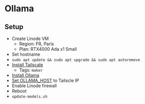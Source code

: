 # Ollama

## Setup

- Create Linode VM
   - Region: FR, Paris
   - Plan: RTX4000 Ada x1 Small
- Set hostname
- `sudo apt update && sudo apt upgrade && sudo apt autoremove`
- [Install Tailscale](https://login.tailscale.com/admin/machines/new-linux)
   - Tags: `maker`
- [Install Ollama](https://github.com/ollama/ollama/blob/main/README.md#linux)
- [Set OLLAMA_HOST](https://github.com/ollama/ollama/blob/main/docs/faq.md#setting-environment-variables-on-linux) to Tailscle IP
- Enable Linode firewall
- Reboot
- `update-models.sh`
